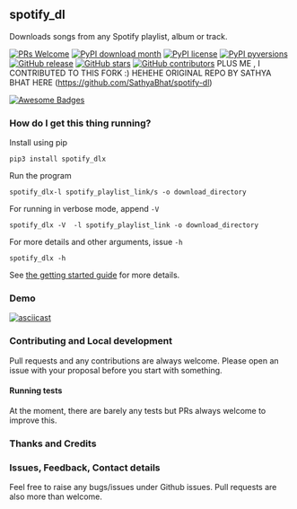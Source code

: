 ## spotify_dl

Downloads songs from any Spotify playlist, album or track.

[![PRs Welcome](https://img.shields.io/badge/PRs-welcome-brightgreen.svg?style=flat-square)](http://makeapullrequest.com)
[![PyPI download month](https://img.shields.io/pypi/dm/spotify_dl.svg)](https://pypi.python.org/pypi/spotify_dl/)
[![PyPI license](https://img.shields.io/pypi/l/spotify_dl.svg)](https://pypi.python.org/pypi/spotify_dl/)
[![PyPI pyversions](https://img.shields.io/pypi/pyversions/spotify_dl.svg)](https://pypi.python.org/pypi/spotify_dl/)
[![GitHub release](https://img.shields.io/github/release/SathyaBhat/spotify-dl.svg)](https://GitHub.com/SathyaBhat/spotify-dl/releases/)
[![GitHub stars](https://img.shields.io/github/stars/SathyaBhat/spotify-dl.svg?style=social&label=Star&maxAge=2592000)](https://GitHub.com/SathyaBhat/spotify-dl/stargazers/)
[![GitHub contributors](https://img.shields.io/github/contributors/SathyaBhat/spotify-dl.svg)](https://GitHub.com/SathyaBhat/spotify-dl/graphs/contributors/)
PLUS ME , I CONTRIBUTED TO THIS FORK :) HEHEHE
ORIGINAL REPO BY SATHYA BHAT HERE (https://github.com/SathyaBhat/spotify-dl)

[![Awesome Badges](https://img.shields.io/badge/badges-awesome-green.svg)](https://github.com/Naereen/badges)

### How do I get this thing running?

Install using pip

    pip3 install spotify_dlx

Run the program

    spotify_dlx-l spotify_playlist_link/s -o download_directory

For running in verbose mode, append `-V`

    spotify_dlx -V  -l spotify_playlist_link -o download_directory

For more details and other arguments, issue `-h`

    spotify_dlx -h

See [the getting started guide](https://github.com/SathyaBhat/spotify-dl/blob/master/GETTING_STARTED.md) for more details.

### Demo 

[![asciicast](https://asciinema.org/a/488558.svg)](https://asciinema.org/a/488558)

### Contributing and Local development

Pull requests and any contributions are always welcome. Please open an issue with your proposal before you start with something.

#### Running tests

At the moment, there are barely any tests but PRs always welcome to improve this.

### Thanks and Credits

### Issues, Feedback, Contact details

Feel free to raise any bugs/issues under Github issues. Pull requests are also more than welcome.
